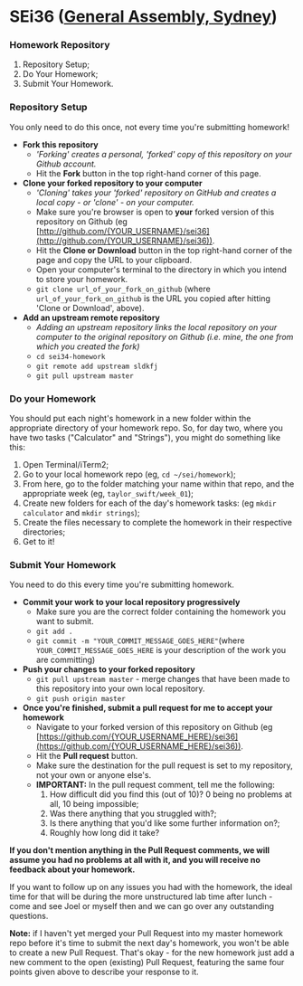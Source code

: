
# SEi36 ([General Assembly, Sydney](https://generalassemb.ly/sydney))

### Homework Repository

1. Repository Setup;
2. Do Your Homework;
3. Submit Your Homework.

### Repository Setup

You only need to do this once, not every time you're submitting homework!

- **Fork this repository**
  - _'Forking' creates a personal, 'forked' copy of this repository on your Github account._
  - Hit the **Fork** button in the top right-hand corner of this page.
- **Clone your forked repository to your computer**
  - _'Cloning' takes your 'forked' repository on GitHub and creates a local copy - or 'clone' - on your computer._
  - Make sure you're browser is open to **your** forked version of this repository on Github (eg [http://github.com/{YOUR_USERNAME}/sei36](http://github.com/{YOUR_USERNAME}/sei36)).
  - Hit the **Clone or Download** button in the top right-hand corner of the page and copy the URL to your clipboard.
  - Open your computer's terminal to the directory in which you intend to store your homework.
  - `git clone url_of_your_fork_on_github` (where `url_of_your_fork_on_github` is the URL you copied after hitting 'Clone or Download', above).
- **Add an upstream remote repository**
  - _Adding an upstream repository links the local repository on your computer to the original repository on Github (i.e. mine, the one from which you created the fork)_
  - `cd sei34-homework`
  - `git remote add upstream sldkfj`
  - `git pull upstream master`

### Do your Homework

You should put each night's homework in a new folder within the appropriate directory of your homework repo. So, for day two, where you have two tasks ("Calculator" and "Strings"), you might do something like this:

1. Open Terminal/iTerm2;
2. Go to your local homework repo (eg, `cd ~/sei/homework`);
3. From here, go to the folder matching your name within that repo, and the appropriate week (eg, `taylor_swift/week_01`);
4. Create new folders for each of the day's homework tasks: (eg `mkdir calculator` and `mkdir strings`);
5. Create the files necessary to complete the homework in their respective directories;
6. Get to it!

### Submit Your Homework

You need to do this every time you're submitting homework.

- **Commit your work to your local repository progressively**
  - Make sure you are the correct folder containing the homework you want to submit.
  - `git add .`
  - `git commit -m "YOUR_COMMIT_MESSAGE_GOES_HERE"`(where `YOUR_COMMIT_MESSAGE_GOES_HERE` is your description of the work you are committing)
- **Push your changes to your forked repository**
  - `git pull upstream master` - merge changes that have been made to this repository into your own local repository.
  - `git push origin master`
- **Once you're finished, submit a pull request for me to accept your homework**
  - Navigate to your forked version of this repository on Github (eg [https://github.com/{YOUR_USERNAME_HERE}/sei36](https://github.com/{YOUR_USERNAME_HERE}/sei36)).
  - Hit the **Pull request** button.
  - Make sure the destination for the pull request is set to my repository, not your own or anyone else's.
  * **IMPORTANT:** In the pull request comment, tell me the following:
    1. How difficult did you find this (out of 10)? 0 being no problems at all, 10 being impossible;
    2. Was there anything that you struggled with?;
    3. Is there anything that you'd like some further information on?;
    4. Roughly how long did it take?

**If you don't mention anything in the Pull Request comments, we will assume you had no problems at all with it, and you will receive no feedback about your homework.**

If you want to follow up on any issues you had with the homework, the ideal time for that will be during the more unstructured lab time after lunch - come and see Joel or myself then and we can go over any outstanding questions.

**Note:** if I haven't yet merged your Pull Request into my master homework repo before it's time to submit the next day's homework, you won't be able to create a new Pull Request. That's okay - for the new homework just add a new comment to the open (existing) Pull Request, featuring the same four points given above to describe your response to it.
            